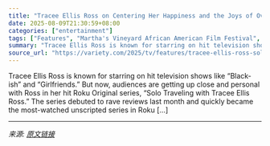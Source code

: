 ```yaml
---
title: "Tracee Ellis Ross on Centering Her Happiness and the Joys of Overpacking in ‘Solo Traveling’ and Her ‘Dream List’ of Destinations For Season 2"
date: 2025-08-09T21:30:59+08:00
categories: ["entertainment"]
tags: ["Features", "Martha's Vineyard African American Film Festival", "MVAAFF", "Roku", "Solo Traveling With Tracee Ellis Ross", "Tracee Ellis Ross"]
summary: "Tracee Ellis Ross is known for starring on hit television shows like &#8220;Black-ish&#8221; and &#8220;Girlfriends.&#8221; But now, audiences are getting up close and personal with Ross in her hit Ro"
source_url: "https://variety.com/2025/tv/features/tracee-ellis-ross-solo-traveling-season-2-happiness-overpacking-1236485902/"
---
```


Tracee Ellis Ross is known for starring on hit television shows like &#8220;Black-ish&#8221; and &#8220;Girlfriends.&#8221; But now, audiences are getting up close and personal with Ross in her hit Roku Original series, &#8220;Solo Traveling with Tracee Ellis Ross.&#8221; The series debuted to rave reviews last month and quickly became the most-watched unscripted series in Roku [&#8230;]

---

*来源: [原文链接](https://variety.com/2025/tv/features/tracee-ellis-ross-solo-traveling-season-2-happiness-overpacking-1236485902/)*
